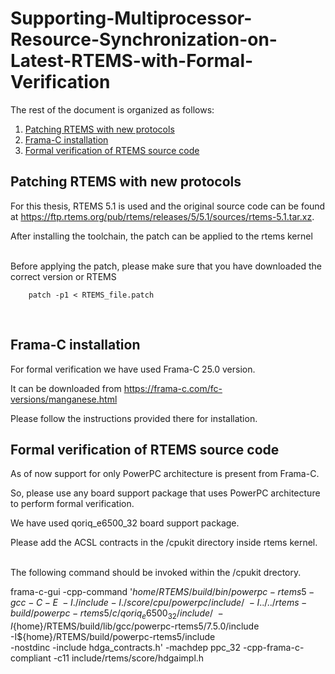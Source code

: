 # Supporting-Multiprocessor-Resource-Synchronization-on-Latest-RTEMS-with-Formal-Verification

The rest of the document is organized as follows:
1. [Patching RTEMS with new protocols](#patching)
2. [Frama-C installation](#installation)
3. [Formal verification of RTEMS source code](#how-to-use-frama-c)

## Patching RTEMS with new protocols

For this thesis, RTEMS 5.1 is used and the original source code can be found at https://ftp.rtems.org/pub/rtems/releases/5/5.1/sources/rtems-5.1.tar.xz.

After installing the toolchain, the patch can be applied to the rtems kernel

<br />
Before applying the patch, please make sure that you have downloaded the correct version or RTEMS

        patch -p1 < RTEMS_file.patch

<br />

## Frama-C installation

For formal verification we have used Frama-C 25.0 version.

It can be downloaded from https://frama-c.com/fc-versions/manganese.html

Please follow the instructions provided there for installation.

## Formal verification of RTEMS source code

As of now support for only PowerPC architecture is present from Frama-C.

So, please use any board support package that uses PowerPC architecture to perform formal verification.

We have used qoriq_e6500_32 board support package.

Please add the ACSL contracts in the /cpukit directory inside rtems kernel.


   
<br />
The following command should be invoked within the /cpukit drectory.

frama-c-gui       -cpp-command '${home}/RTEMS/build/bin/powerpc-rtems5-gcc -C -E \
      -I./include -I./score/cpu/powerpc/include/ \
      -I../../rtems-build/powerpc-rtems5/c/qoriq_e6500_32/include/ \
      -I${home}/RTEMS/build/lib/gcc/powerpc-rtems5/7.5.0/include \
      -I${home}/RTEMS/build/powerpc-rtems5/include \
      -nostdinc -include hdga_contracts.h' -machdep ppc_32 -cpp-frama-c-compliant -c11       include/rtems/score/hdgaimpl.h

<br />
      
      
      
